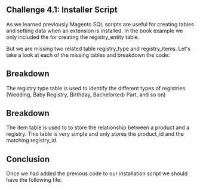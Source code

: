 Challenge 4.1: Installer Script
---------------

As we learned previously Magento SQL scripts are useful for creating tables and setting data when an extension is installed.
In the book example we only included the for creating the registry_entity table.

But we are missing two related table registry_type and registry_items. Let's take a look at each of the missing tables and breakdown the code:


<script src="https://gist.github.com/amacgregor/6216016.js"></script>


## Breakdown 
The registry type table is used to identify the different types of registries (Wedding, Baby Registry, Birthday, Bachelor(ed) Part, and so on)


<script src="https://gist.github.com/amacgregor/6216028.js"></script>


## Breakdown 
The item table is used to to store the relationship between a product and a registry. This table is very simple and only stores the product_id and the matching registry_id.



## Conclusion 

Once we had added the previous code to our installation script we should have the following file:

<script src="https://gist.github.com/amacgregor/6216036.js"></script>
